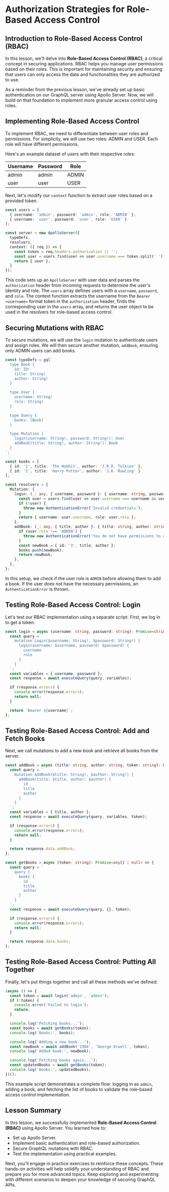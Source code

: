 # Authorization Strategies for Role-Based Access Control

## Introduction to Role-Based Access Control (RBAC)
In this lesson, we'll delve into **Role-Based Access Control (RBAC)**, a critical concept in securing applications. RBAC helps you manage user permissions based on their roles. This is important for maintaining security and ensuring that users can only access the data and functionalities they are authorized to use.

As a reminder from the previous lesson, we've already set up basic authentication on our GraphQL server using Apollo Server. Now, we will build on that foundation to implement more granular access control using roles.

## Implementing Role-Based Access Control
To implement RBAC, we need to differentiate between user roles and permissions. For simplicity, we will use two roles: ADMIN and USER. Each role will have different permissions.

Here's an example dataset of users with their respective roles:

| Username | Password | Role  |
|----------|----------|-------|
| admin    | admin    | ADMIN |
| user     | user     | USER  |

Next, let's modify our `context` function to extract user roles based on a provided token.

```TypeScript
const users = [
  { username: 'admin', password: 'admin', role: 'ADMIN' },
  { username: 'user', password: 'user', role: 'USER' }
];

const server = new ApolloServer({
  typeDefs,
  resolvers,
  context: ({ req }) => {
    const token = req.headers.authorization || '';
    const user = users.find(user => user.username === token.split(' ')[1]);
    return { user };
  }
});
```
This code sets up an `ApolloServer` with user data and parses the `authorization` header from incoming requests to determine the user's identity and role. The `users` array defines users with a `username`, `password`, and `role`. The context function extracts the username from the `Bearer <username>` format token in the `authorization` header, finds the corresponding user in the `users` array, and returns the user object to be used in the resolvers for role-based access control.

## Securing Mutations with RBAC
To secure mutations, we will use the `login` mutation to authenticate users and assign roles. We will then secure another mutation, `addBook`, ensuring only ADMIN users can add books.

```TypeScript
const typeDefs = gql`
  type Book {
    id: ID!
    title: String!
    author: String!
  }

  type User {
    username: String!
    role: String!
  }

  type Query {
    books: [Book]
  }

  type Mutation {
    login(username: String!, password: String!): User
    addBook(title: String!, author: String!): Book
  }
`;

const books = [
  { id: '1', title: 'The Hobbit', author: 'J.R.R. Tolkien' },
  { id: '2', title: 'Harry Potter', author: 'J.K. Rowling' }
];

const resolvers = {
  Mutation: {
    login: (_: any, { username, password }: { username: string, password: string }) => {
      const user = users.find(user => user.username === username && user.password === password);
      if (!user) {
        throw new AuthenticationError('Invalid credentials');
      }
      return { username: user.username, role: user.role };
    },
    addBook: (_: any, { title, author }: { title: string, author: string }, { user }: { user: { role: string } }) => {
      if (user.role !== 'ADMIN') {
        throw new AuthenticationError('You do not have permissions to add a book');
      }
      const newBook = { id: '3', title, author };
      books.push(newBook);
      return newBook;
    },
  },
};
```
In this setup, we check if the user role is `ADMIN` before allowing them to add a book. If the user does not have the necessary permissions, an `AuthenticationError` is thrown.

## Testing Role-Based Access Control: Login
Let's test our RBAC implementation using a separate script. First, we log in to get a token.

```TypeScript
const login = async (username: string, password: string): Promise<string | null> => {
  const query = `
    mutation Login($username: String!, $password: String!) {
      login(username: $username, password: $password) {
        username
        role
      }
    }
  `;
  const variables = { username, password };
  const response = await executeQuery(query, variables);

  if (response.errors) {
    console.error(response.errors);
    return null;
  }

  return `Bearer ${username}`;
};
```

## Testing Role-Based Access Control: Add and Fetch Books
Next, we call mutations to add a new book and retrieve all books from the server.

```TypeScript
const addBook = async (title: string, author: string, token: string): Promise<any | null> => {
  const query = `
    mutation AddBook($title: String!, $author: String!) {
      addBook(title: $title, author: $author) {
        id
        title
        author
      }
    }
  `;
  const variables = { title, author };
  const response = await executeQuery(query, variables, token);

  if (response.errors) {
    console.error(response.errors);
    return null;
  }

  return response.data.addBook;
};

const getBooks = async (token: string): Promise<any[] | null> => {
  const query = `
    query {
      books {
        id
        title
        author
      }
    }
  `;
  const response = await executeQuery(query, {}, token);

  if (response.errors) {
    console.error(response.errors);
    return null;
  }

  return response.data.books;
};
```

## Testing Role-Based Access Control: Putting All Together
Finally, let's put things together and call all these methods we've defined:

```TypeScript
(async () => {
  const token = await login('admin', 'admin');
  if (!token) {
    console.error('Failed to login');
    return;
  }

  console.log('Fetching books...');
  const books = await getBooks(token);
  console.log('Books:', books);

  console.log('Adding a new book...');
  const newBook = await addBook('1984', 'George Orwell', token);
  console.log('Added book:', newBook);

  console.log('Fetching books again...');
  const updatedBooks = await getBooks(token);
  console.log('Books:', updatedBooks);
})();
```
This example script demonstrates a complete flow: logging in as `admin`, adding a book, and fetching the list of books to validate the role-based access control implementation.

## Lesson Summary
In this lesson, we successfully implemented **Role-Based Access Control (RBAC)** using Apollo Server. You learned how to:

* Set up Apollo Server.
* Implement basic authentication and role-based authorization.
* Secure GraphQL mutations with RBAC.
* Test the implementation using practical examples.

Next, you'll engage in practice exercises to reinforce these concepts. These hands-on activities will help solidify your understanding of RBAC and prepare you for more advanced topics. Keep exploring and experimenting with different scenarios to deepen your knowledge of securing GraphQL APIs.